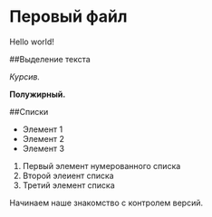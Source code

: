 # Перовый файл
Hello world!

##Выделение текста

*Курсив.*

**Полужирный.**

##Списки

* Элемент 1
* Элемент 2
* Элемент 3

1. Первый элемент нумерованного списка
2. Второй элеиент списка
3. Третий элемент списка

Начинаем наше знакомство с контролем версий.